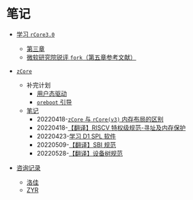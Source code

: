 ﻿# 笔记

- [学习 `rCore3.0`](rCore3.0)
  - [第三章](rCore3.0/20220312-lab3.md)
  - [微软研究院锐评 `fork`（第五章参考文献）](rCore3.0/20220330-get-fork-out-of-my-os.md)

- [`zCore`](zCore)
  - 补完计划
    - [用户态驱动](zCore/user-mode-driver/20220415-summary.md)
    - [`oreboot` 引导](zCore/oreboot/20220423-summary.md)
  - [笔记](zCore/note)
    - 20220418-[`zCore` 与 `rCore(v3)` 内存布局的区别](zCore/note/20220418-difference-of-memory-between-zcore-and-rcore-v3/doc.md)
    - 20220418-[【翻译】RISCV 特权级规范-寻址及内存保护](zCore/note/20220418-translation/doc.md)
    - 20220423-[学习 D1 SPL 软件](zCore/note/20220423-d1-spl.md)
    - 20220509-[【翻译】SBI 规范](zCore/note/20220509-translation-riscv-sbi/toc.md)
    - 20220528-[【翻译】设备树规范](zCore/note/20220528-translation-devicetree/doc.md)

- [咨询记录](consult-journal)
  - [洛佳](consult-journal/LuoJia.md)
  - [ZYR](consult-journal/ZYR.md)
